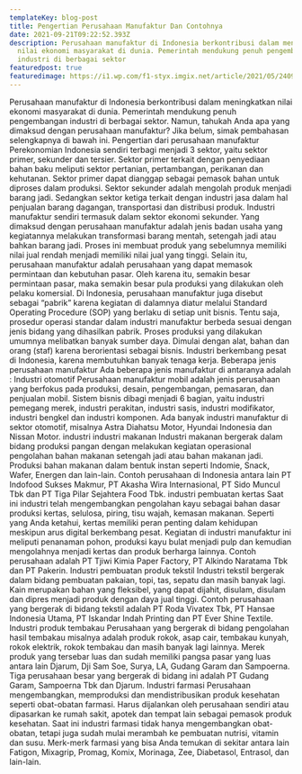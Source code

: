 ```yaml
---
templateKey: blog-post
title: Pengertian Perusahaan Manufaktur Dan Contohnya
date: 2021-09-21T09:22:52.393Z
description: Perusahaan manufaktur di Indonesia berkontribusi dalam meningkatkan
  nilai ekonomi masyarakat di dunia. Pemerintah mendukung penuh pengembangan
  industri di berbagai sektor
featuredpost: true
featuredimage: https://i1.wp.com/f1-styx.imgix.net/article/2021/05/24092026/byb1-seseorang-sedang-mengukur-dan-menghitung-biaya-bangun-rumah-2-lantai.jpg?fit=998%2C679&ssl=1
---
```

Perusahaan manufaktur di Indonesia berkontribusi dalam meningkatkan nilai ekonomi masyarakat di dunia. Pemerintah mendukung penuh pengembangan industri di berbagai sektor. Namun, tahukah Anda apa yang dimaksud dengan perusahaan manufaktur? Jika belum, simak pembahasan selengkapnya di bawah ini.
Pengertian dari perusahaan manufaktur
Perekonomian Indonesia sendiri terbagi menjadi 3 sektor, yaitu sektor primer, sekunder dan tersier. Sektor primer terkait dengan penyediaan bahan baku meliputi sektor pertanian, pertambangan, perikanan dan kehutanan. Sektor primer dapat dianggap sebagai pemasok bahan untuk diproses dalam produksi.
Sektor sekunder adalah mengolah produk menjadi barang jadi. Sedangkan sektor ketiga terkait dengan industri jasa dalam hal penjualan barang dagangan, transportasi dan distribusi produk. Industri manufaktur sendiri termasuk dalam sektor ekonomi sekunder.
Yang dimaksud dengan perusahaan manufaktur adalah jenis badan usaha yang kegiatannya melakukan transformasi barang mentah, setengah jadi atau bahkan barang jadi. Proses ini membuat produk yang sebelumnya memiliki nilai jual rendah menjadi memiliki nilai jual yang tinggi.
Selain itu, perusahaan manufaktur adalah perusahaan yang dapat memasok permintaan dan kebutuhan pasar. Oleh karena itu, semakin besar permintaan pasar, maka semakin besar pula produksi yang dilakukan oleh pelaku komersial.
Di Indonesia, perusahaan manufaktur juga disebut sebagai “pabrik” karena kegiatan di dalamnya diatur melalui Standard Operating Procedure (SOP) yang berlaku di setiap unit bisnis. Tentu saja, prosedur operasi standar dalam industri manufaktur berbeda sesuai dengan jenis bidang yang dihasilkan pabrik.
Proses produksi yang dilakukan umumnya melibatkan banyak sumber daya. Dimulai dengan alat, bahan dan orang (staf) karena berorientasi sebagai bisnis. Industri berkembang pesat di Indonesia, karena membutuhkan banyak tenaga kerja.
Beberapa jenis perusahaan manufaktur
Ada beberapa jenis manufaktur di antaranya adalah :
Industri otomotif
Perusahaan manufaktur mobil adalah jenis perusahaan yang berfokus pada produksi, desain, pengembangan, pemasaran, dan penjualan mobil.
Sistem bisnis dibagi menjadi 6 bagian, yaitu industri pemegang merek, industri perakitan, industri sasis, industri modifikator, industri bengkel dan industri komponen. Ada banyak industri manufaktur di sektor otomotif, misalnya Astra Diahatsu Motor, Hyundai Indonesia dan Nissan Motor.
industri industri makanan
Industri makanan bergerak dalam bidang produksi pangan dengan melakukan kegiatan operasional pengolahan bahan makanan setengah jadi atau bahan makanan jadi. Produksi bahan makanan dalam bentuk instan seperti Indomie, Snack, Wafer, Energen dan lain-lain.
Contoh perusahaan di Indonesia antara lain PT Indofood Sukses Makmur, PT Akasha Wira Internasional, PT Sido Muncul Tbk dan PT Tiga Pilar Sejahtera Food Tbk.
industri pembuatan kertas
Saat ini industri telah mengembangkan pengolahan kayu sebagai bahan dasar produksi kertas, selulosa, piring, tisu wajah, kemasan makanan. Seperti yang Anda ketahui, kertas memiliki peran penting dalam kehidupan meskipun arus digital berkembang pesat.
Kegiatan di industri manufaktur ini meliputi penanaman pohon, produksi kayu bulat menjadi pulp dan kemudian mengolahnya menjadi kertas dan produk berharga lainnya. Contoh perusahaan adalah PT Tjiwi Kimia Paper Factory, PT Alkindo Naratama Tbk dan PT Pakerin.
Industri pembuatan produk tekstil
Industri tekstil bergerak dalam bidang pembuatan pakaian, topi, tas, sepatu dan masih banyak lagi. Kain merupakan bahan yang fleksibel, yang dapat dijahit, disulam, disulam dan dipres menjadi produk dengan daya jual tinggi.
Contoh perusahaan yang bergerak di bidang tekstil adalah PT Roda Vivatex Tbk, PT Hansae Indonesia Utama, PT Iskandar Indah Printing dan PT Ever Shine Textile.
Industri produk tembakau
Perusahaan yang bergerak di bidang pengolahan hasil tembakau misalnya adalah produk rokok, asap cair, tembakau kunyah, rokok elektrik, rokok tembakau dan masih banyak lagi lainnya.
Merek produk yang tersebar luas dan sudah memiliki pangsa pasar yang luas antara lain Djarum, Dji Sam Soe, Surya, LA, Gudang Garam dan Sampoerna. Tiga perusahaan besar yang bergerak di bidang ini adalah PT Gudang Garam, Sampoerna Tbk dan Djarum.
Industri farmasi
Perusahaan mengembangkan, memproduksi dan mendistribusikan produk kesehatan seperti obat-obatan farmasi. Harus dijalankan oleh perusahaan sendiri atau dipasarkan ke rumah sakit, apotek dan tempat lain sebagai pemasok produk kesehatan.
Saat ini industri farmasi tidak hanya mengembangkan obat-obatan, tetapi juga sudah mulai merambah ke pembuatan nutrisi, vitamin dan susu. Merk-merk farmasi yang bisa Anda temukan di sekitar antara lain Fatigon, Mixagrip, Promag, Komix, Morinaga, Zee, Diabetasol, Entrasol, dan lain-lain.
